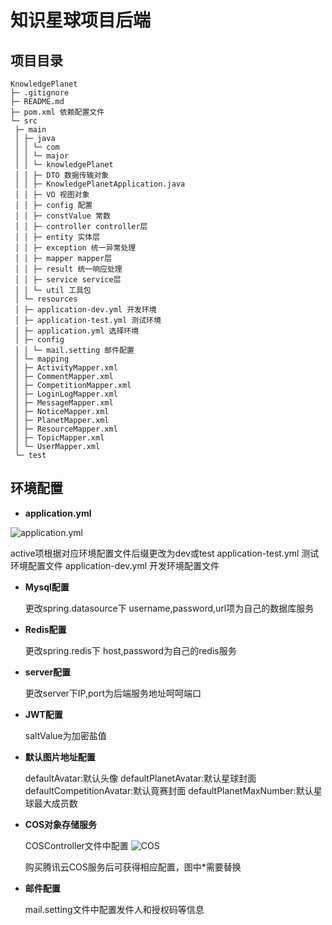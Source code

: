 # 知识星球项目后端

## 项目目录

```mscript
KnowledgePlanet
├─ .gitignore
├─ README.md
├─ pom.xml 依赖配置文件
└─ src
 ├─ main
 │ ├─ java
 │ │ └─ com
 │ │ └─ major
 │ │ └─ knowledgePlanet
 │ │ ├─ DTO 数据传输对象
 │ │ ├─ KnowledgePlanetApplication.java 
 │ │ ├─ VO 视图对象
 │ │ ├─ config 配置
 │ │ ├─ constValue 常数
 │ │ ├─ controller controller层
 │ │ ├─ entity 实体层
 │ │ ├─ exception 统一异常处理
 │ │ ├─ mapper mapper层
 │ │ ├─ result 统一响应处理
 │ │ ├─ service service层
 │ │ └─ util 工具包
 │ └─ resources
 │ ├─ application-dev.yml 开发环境
 │ ├─ application-test.yml 测试环境
 │ ├─ application.yml 选择环境
 │ ├─ config
 │ │ └─ mail.setting 邮件配置
 │ └─ mapping
 │ ├─ ActivityMapper.xml
 │ ├─ CommentMapper.xml
 │ ├─ CompetitionMapper.xml
 │ ├─ LoginLogMapper.xml
 │ ├─ MessageMapper.xml
 │ ├─ NoticeMapper.xml
 │ ├─ PlanetMapper.xml
 │ ├─ ResourceMapper.xml
 │ ├─ TopicMapper.xml
 │ └─ UserMapper.xml
 └─ test
```

## 环境配置

* **application.yml**

![application.yml](https://covenant-1308013334.cos.ap-shanghai.myqcloud.com/repository/20230321160243.png)

active项根据对应环境配置文件后缀更改为dev或test
application-test.yml 测试环境配置文件
application-dev.yml 开发环境配置文件

* **Mysql配置**

  更改spring.datasource下 username,password,url项为自己的数据库服务
  
* **Redis配置**

  更改spring.redis下 host,password为自己的redis服务
  
* **server配置**
  
  更改server下IP,port为后端服务地址呵呵端口
  
* **JWT配置**

  saltValue为加密盐值
  
* **默认图片地址配置**

  defaultAvatar:默认头像
  defaultPlanetAvatar:默认星球封面
  defaultCompetitionAvatar:默认竟赛封面
  defaultPlanetMaxNumber:默认星球最大成员数
  
* **COS对象存储服务**

  COSController文件中配置
  ![COS](https://covenant-1308013334.cos.ap-shanghai.myqcloud.com/repository/20230321161410.png)
  
  购买腾讯云COS服务后可获得相应配置，图中*需要替换
  
* **邮件配置**

  mail.setting文件中配置发件人和授权码等信息
